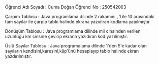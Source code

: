 Öğrenci Adı Soyadı : Cuma Doğan
Öğrenci No : 250542003

Çarpım Tablosu : 
Java programlama dilinde 2 rakamını , 1 ile 10 arasındaki tam sayılar ile çarpıp tablo halinde ekrana yazıdıran kodlama yapılmıştır.

Dönüşüm Tablosu : 
Java programlama dilinde mil cinsinden verilen uzunluğu km cinsine çevirip ekrana yazıdıran kod yazılmıştır.

Üslü Sayılar Tablosu : 
Java programalama dilinde 1'den 5'e kadar olan sayıların kendisini,karesini,küp'ünü hesaplayıp tablo halinde ekran yazdırılmıştır.




